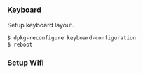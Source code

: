 ### Keyboard

Setup keyboard layout.

```sh
$ dpkg-reconfigure keyboard-configuration
$ reboot
```

### Setup Wifi
